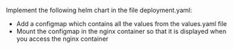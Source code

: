 Implement the following helm chart in the file deployment.yaml:
* Add a configmap which contains all the values from the values.yaml file
* Mount the configmap in the nginx container so that it is displayed when you access the nginx container